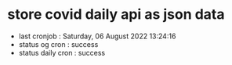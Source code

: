 # store covid daily api as json data

- last cronjob : Saturday, 06 August 2022 13:24:16
- status og cron : success
- status daily cron : success
      
      